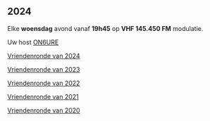 ## 2024
Elke **woensdag** avond vanaf **19h45** op **VHF 145.450 FM** modulatie.

Uw host [ON6URE](https://on6ure.be)

[Vriendenronde van 2024](/2024)

[Vriendenronde van 2023](/2023)

[Vriendenronde van 2022](/2022)

[Vriendenronde van 2021](/2021)

[Vriendenronde van 2020](/2020)


